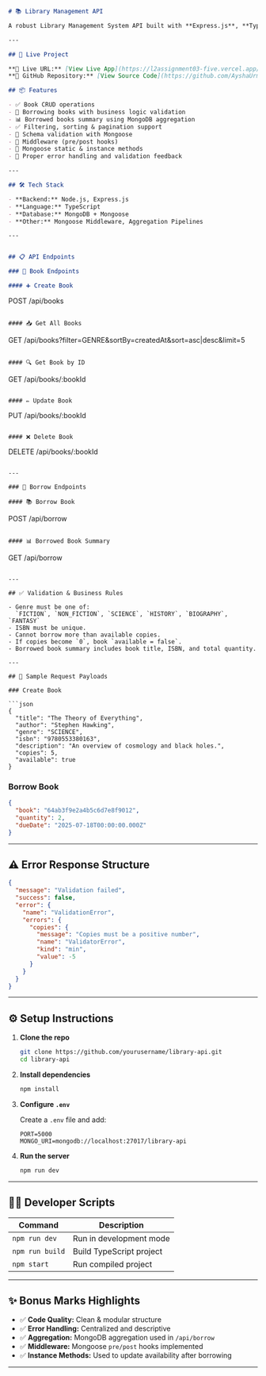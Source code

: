 ```markdown
# 📚 Library Management API

A robust Library Management System API built with **Express.js**, **TypeScript**, and **MongoDB (Mongoose)**. This API handles book management, borrowing operations, and borrowing summary statistics using aggregation pipelines.

---

## 🚀 Live Project

**🔔 Live URL:** [View Live App](https://l2assignment03-five.vercel.app/)
**📁 GitHub Repository:** [View Source Code](https://github.com/AyshaUrmi0/Assignment3.git)

## 📦 Features

- ✅ Book CRUD operations
- 📖 Borrowing books with business logic validation
- 📊 Borrowed books summary using MongoDB aggregation
- ✅ Filtering, sorting & pagination support
- 📎 Schema validation with Mongoose
- 🔁 Middleware (pre/post hooks)
- 📌 Mongoose static & instance methods
- 🚫 Proper error handling and validation feedback

---

## 🛠 Tech Stack

- **Backend:** Node.js, Express.js
- **Language:** TypeScript
- **Database:** MongoDB + Mongoose
- **Other:** Mongoose Middleware, Aggregation Pipelines

---


## 📋 API Endpoints

### 🔹 Book Endpoints

#### ➕ Create Book

```
POST /api/books
```

#### 📥 Get All Books

```
GET /api/books?filter=GENRE&sortBy=createdAt&sort=asc|desc&limit=5
```

#### 🔍 Get Book by ID

```
GET /api/books/:bookId
```

#### ✏️ Update Book

```
PUT /api/books/:bookId
```

#### ❌ Delete Book

```
DELETE /api/books/:bookId
```

---

### 🔹 Borrow Endpoints

#### 📚 Borrow Book

```
POST /api/borrow
```

#### 📊 Borrowed Book Summary

```
GET /api/borrow
```

---

## ✅ Validation & Business Rules

- Genre must be one of:  
  `FICTION`, `NON_FICTION`, `SCIENCE`, `HISTORY`, `BIOGRAPHY`, `FANTASY`
- ISBN must be unique.
- Cannot borrow more than available copies.
- If copies become `0`, book `available = false`.
- Borrowed book summary includes book title, ISBN, and total quantity.

---

## 🧪 Sample Request Payloads

### Create Book

```json
{
  "title": "The Theory of Everything",
  "author": "Stephen Hawking",
  "genre": "SCIENCE",
  "isbn": "9780553380163",
  "description": "An overview of cosmology and black holes.",
  "copies": 5,
  "available": true
}
```

### Borrow Book

```json
{
  "book": "64ab3f9e2a4b5c6d7e8f9012",
  "quantity": 2,
  "dueDate": "2025-07-18T00:00:00.000Z"
}
```

---

## ⚠️ Error Response Structure

```json
{
  "message": "Validation failed",
  "success": false,
  "error": {
    "name": "ValidationError",
    "errors": {
      "copies": {
        "message": "Copies must be a positive number",
        "name": "ValidatorError",
        "kind": "min",
        "value": -5
      }
    }
  }
}
```

---

## ⚙️ Setup Instructions

1. **Clone the repo**

   ```bash
   git clone https://github.com/yourusername/library-api.git
   cd library-api
   ```

2. **Install dependencies**

   ```bash
   npm install
   ```

3. **Configure `.env`**

   Create a `.env` file and add:

   ```
   PORT=5000
   MONGO_URI=mongodb://localhost:27017/library-api
   ```

4. **Run the server**

   ```bash
   npm run dev
   ```

---

## 👨‍💻 Developer Scripts

| Command         | Description               |
|----------------|---------------------------|
| `npm run dev`  | Run in development mode   |
| `npm run build`| Build TypeScript project  |
| `npm start`    | Run compiled project      |

---

## ✨ Bonus Marks Highlights

- ✅ **Code Quality:** Clean & modular structure
- ✅ **Error Handling:** Centralized and descriptive
- ✅ **Aggregation:** MongoDB aggregation used in `/api/borrow`
- ✅ **Middleware:** Mongoose `pre/post` hooks implemented
- ✅ **Instance Methods:** Used to update availability after borrowing

---


